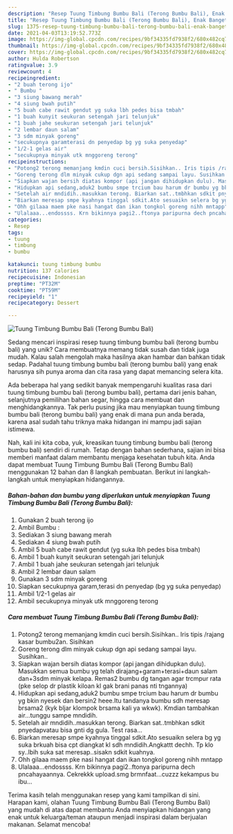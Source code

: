 ```yaml
---
description: "Resep Tuung Timbung Bumbu Bali (Terong Bumbu Bali), Enak Banget"
title: "Resep Tuung Timbung Bumbu Bali (Terong Bumbu Bali), Enak Banget"
slug: 1375-resep-tuung-timbung-bumbu-bali-terong-bumbu-bali-enak-banget
date: 2021-04-03T13:19:52.773Z
image: https://img-global.cpcdn.com/recipes/9bf34335fd7938f2/680x482cq70/tuung-timbung-bumbu-bali-terong-bumbu-bali-foto-resep-utama.jpg
thumbnail: https://img-global.cpcdn.com/recipes/9bf34335fd7938f2/680x482cq70/tuung-timbung-bumbu-bali-terong-bumbu-bali-foto-resep-utama.jpg
cover: https://img-global.cpcdn.com/recipes/9bf34335fd7938f2/680x482cq70/tuung-timbung-bumbu-bali-terong-bumbu-bali-foto-resep-utama.jpg
author: Hulda Robertson
ratingvalue: 3.9
reviewcount: 4
recipeingredient:
- "2 buah terong ijo"
- " Bumbu "
- "3 siung bawang merah"
- "4 siung bwah putih"
- "5 buah cabe rawit gendut yg suka lbh pedes bisa tmbah"
- "1 buah kunyit seukuran setengah jari telunjuk"
- "1 buah jahe seukuran setengah jari telunjuk"
- "2 lembar daun salam"
- "3 sdm minyak goreng"
- "secukupnya garamterasi dn penyedap bg yg suka penyedap"
- "1/2-1 gelas air"
- "secukupnya minyak utk mnggoreng terong"
recipeinstructions:
- "Potong2 terong memanjang kmdin cuci bersih.Sisihkan.. Iris tipis /rajang kasar bumbu2an. Sisihkan"
- "Goreng terong dlm minyak cukup dgn api sedang sampai layu. Susihkan.."
- "Siapkan wajan bersih diatas kompor (api jangan dihidupkan dulu). Masukkan semua bumbu yg telah dirajang+garam+terasi+daun salam dan+3sdm minyak kelapa. Remas2 bumbu dg tangan agar trcmpur rata (pke selop dr plastik kiloan kl gak brani panas nti tngannya)"
- "Hidupkan api sedang,aduk2 bumbu smpe trcium bau harum dr bumbu yg bkin nyesek dan bersin2 heee.Itu tandanya bumbu sdh meresap brsama2 (kyk bljar klompok brsama kali ya wkwk). Kmdian tambahkan air...tunggu sampe mndidih."
- "Setelah air mndidih..masukkan terong. Biarkan sat..tmbhkan sdkit pnyedapvatau bisa gnti dg gula. Test rasa..."
- "Biarkan meresap smpe kyahnya tinggal sdkit.Ato sesuaikn selera bg yg suka brkuah bisa cpt diangkat kl sdh mndidih.Angkattt dechh. Tp klo sy..lbih suka sat meresap..sisakn sdkit kuahnya."
- "Ohh gilaaa maem pke nasi hangat dan ikan tongkol goreng nihh mntapp"
- "Ulalaaa...endossss. Krn bikinnya pagi2..ftonya paripurna dech pncahayaannya. Cekrekkk upload.smg brmnfaat...cuzzz kekampus bu ibu..."
categories:
- Resep
tags:
- tuung
- timbung
- bumbu

katakunci: tuung timbung bumbu 
nutrition: 137 calories
recipecuisine: Indonesian
preptime: "PT32M"
cooktime: "PT59M"
recipeyield: "1"
recipecategory: Dessert

---
```



![Tuung Timbung Bumbu Bali (Terong Bumbu Bali)](https://img-global.cpcdn.com/recipes/9bf34335fd7938f2/680x482cq70/tuung-timbung-bumbu-bali-terong-bumbu-bali-foto-resep-utama.jpg)

Sedang mencari inspirasi resep tuung timbung bumbu bali (terong bumbu bali) yang unik? Cara membuatnya memang tidak susah dan tidak juga mudah. Kalau salah mengolah maka hasilnya akan hambar dan bahkan tidak sedap. Padahal tuung timbung bumbu bali (terong bumbu bali) yang enak harusnya sih punya aroma dan cita rasa yang dapat memancing selera kita.

Ada beberapa hal yang sedikit banyak mempengaruhi kualitas rasa dari tuung timbung bumbu bali (terong bumbu bali), pertama dari jenis bahan, selanjutnya pemilihan bahan segar, hingga cara membuat dan menghidangkannya. Tak perlu pusing jika mau menyiapkan tuung timbung bumbu bali (terong bumbu bali) yang enak di mana pun anda berada, karena asal sudah tahu triknya maka hidangan ini mampu jadi sajian istimewa.




Nah, kali ini kita coba, yuk, kreasikan tuung timbung bumbu bali (terong bumbu bali) sendiri di rumah. Tetap dengan bahan sederhana, sajian ini bisa memberi manfaat dalam membantu menjaga kesehatan tubuh kita. Anda dapat membuat Tuung Timbung Bumbu Bali (Terong Bumbu Bali) menggunakan 12 bahan dan 8 langkah pembuatan. Berikut ini langkah-langkah untuk menyiapkan hidangannya.

<!--inarticleads1-->

##### Bahan-bahan dan bumbu yang diperlukan untuk menyiapkan Tuung Timbung Bumbu Bali (Terong Bumbu Bali):

1. Gunakan 2 buah terong ijo
1. Ambil  Bumbu :
1. Sediakan 3 siung bawang merah
1. Sediakan 4 siung bwah putih
1. Ambil 5 buah cabe rawit gendut (yg suka lbh pedes bisa tmbah)
1. Ambil 1 buah kunyit seukuran setengah jari telunjuk
1. Ambil 1 buah jahe seukuran setengah jari telunjuk
1. Ambil 2 lembar daun salam
1. Gunakan 3 sdm minyak goreng
1. Siapkan secukupnya garam,terasi dn penyedap (bg yg suka penyedap)
1. Ambil 1/2-1 gelas air
1. Ambil secukupnya minyak utk mnggoreng terong




<!--inarticleads2-->

##### Cara membuat Tuung Timbung Bumbu Bali (Terong Bumbu Bali):

1. Potong2 terong memanjang kmdin cuci bersih.Sisihkan.. Iris tipis /rajang kasar bumbu2an. Sisihkan
1. Goreng terong dlm minyak cukup dgn api sedang sampai layu. Susihkan..
1. Siapkan wajan bersih diatas kompor (api jangan dihidupkan dulu). Masukkan semua bumbu yg telah dirajang+garam+terasi+daun salam dan+3sdm minyak kelapa. Remas2 bumbu dg tangan agar trcmpur rata (pke selop dr plastik kiloan kl gak brani panas nti tngannya)
1. Hidupkan api sedang,aduk2 bumbu smpe trcium bau harum dr bumbu yg bkin nyesek dan bersin2 heee.Itu tandanya bumbu sdh meresap brsama2 (kyk bljar klompok brsama kali ya wkwk). Kmdian tambahkan air...tunggu sampe mndidih.
1. Setelah air mndidih..masukkan terong. Biarkan sat..tmbhkan sdkit pnyedapvatau bisa gnti dg gula. Test rasa...
1. Biarkan meresap smpe kyahnya tinggal sdkit.Ato sesuaikn selera bg yg suka brkuah bisa cpt diangkat kl sdh mndidih.Angkattt dechh. Tp klo sy..lbih suka sat meresap..sisakn sdkit kuahnya.
1. Ohh gilaaa maem pke nasi hangat dan ikan tongkol goreng nihh mntapp
1. Ulalaaa...endossss. Krn bikinnya pagi2..ftonya paripurna dech pncahayaannya. Cekrekkk upload.smg brmnfaat...cuzzz kekampus bu ibu...




Terima kasih telah menggunakan resep yang kami tampilkan di sini. Harapan kami, olahan Tuung Timbung Bumbu Bali (Terong Bumbu Bali) yang mudah di atas dapat membantu Anda menyiapkan hidangan yang enak untuk keluarga/teman ataupun menjadi inspirasi dalam berjualan makanan. Selamat mencoba!
